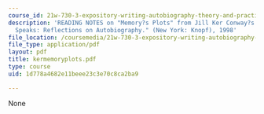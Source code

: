 ```yaml
---
course_id: 21w-730-3-expository-writing-autobiography-theory-and-practice-spring-2001
description: 'READING NOTES on "Memory?s Plots" from Jill Ker Conway?s "When Memory
  Speaks: Reflections on Autobiography." (New York: Knopf), 1998'
file_location: /coursemedia/21w-730-3-expository-writing-autobiography-theory-and-practice-spring-2001/1d778a4682e11beee23c3e70c8ca2ba9_kermemoryplots.pdf
file_type: application/pdf
layout: pdf
title: kermemoryplots.pdf
type: course
uid: 1d778a4682e11beee23c3e70c8ca2ba9

---
```

None